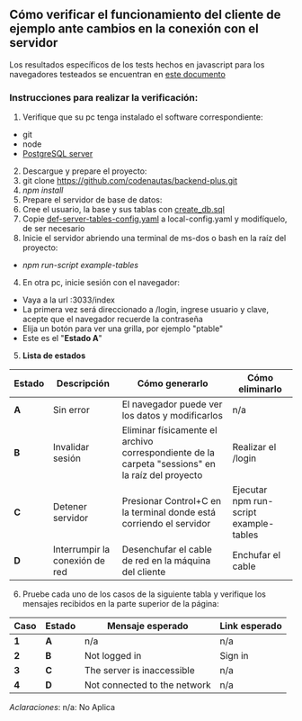 ## Cómo verificar el funcionamiento del cliente de ejemplo ante cambios en la conexión con el servidor
Los resultados específicos de los tests hechos en javascript para los navegadores testeados se encuentran en [este documento](https://github.com/codenautas/pruebas_de_concepto/blob/master/onlinestatus/pruebas_en_navegadores.md "Pruebas en navegadores")

### Instrucciones para realizar la verificación:
1. Verifique que su pc tenga instalado el software correspondiente:
  * git
  * node
  * [PostgreSQL server](https://www.postgresql.org/download/ "Descargar PostgreSQL") 
2. Descargue y prepare el proyecto:
  1. git clone https://github.com/codenautas/backend-plus.git
  2. *npm install*
3. Prepare el servidor de base de datos:
  1. Cree el usuario, la base y sus tablas con [create_db.sql](../../examples/tables/install/create_db.sql)
  2. Copie [def-server-tables-config.yaml](../../examples/tables/server/def-server-tables-config.yaml) a local-config.yaml y modifíquelo, de ser necesario
3. Inicie el servidor abriendo una terminal de ms-dos o bash en la raíz del proyecto:
  * *npm run-script example-tables*
4. En otra pc, inicie sesión con el navegador:
  * Vaya a la url <ip del servidor>:3033/index
  * La primera vez será direccionado a /login, ingrese usuario y clave, acepte que el navegador recuerde la contraseña
  * Elija un botón para ver una grilla, por ejemplo "ptable"
  * Este es el "**Estado A**"
5. **Lista de estados**
  
  Estado | Descripción | Cómo generarlo | Cómo eliminarlo
  ----|----|----|----
  **A** | Sin error | El navegador puede ver los datos y modificarlos | n/a
  **B** | Invalidar sesión | Eliminar físicamente el archivo correspondiente de la carpeta "sessions" en la raíz del proyecto | Realizar el /login
  **C** | Detener servidor | Presionar Control+C en la terminal donde está corriendo el servidor | Ejecutar npm run-script example-tables
  **D** | Interrumpir la conexión de red | Desenchufar el cable de red en la máquina del cliente | Enchufar el cable

6. Pruebe cada uno de los casos de la siguiente tabla y verifique los mensajes recibidos en la parte superior de la página:
  
  Caso | Estado | Mensaje esperado | Link esperado
  ----|----|----|----
  **1** | **A** | n/a | n/a
  **2** | **B** | Not logged in | Sign in
  **3** | **C** | The server is inaccessible | n/a
  **4** | **D** | Not connected to the network | n/a

  *Aclaraciones*: n/a: No Aplica
